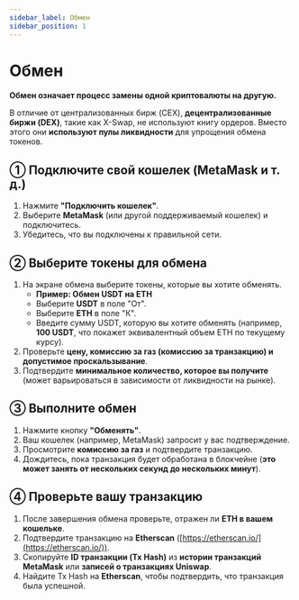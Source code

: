 ```yaml
---
sidebar_label: Обмен
sidebar_position: 1
---
```


# Обмен  

**Обмен означает процесс замены одной криптовалюты на другую.**  

В отличие от централизованных бирж (CEX), **децентрализованные биржи (DEX)**, такие как X-Swap, не используют книгу ордеров. Вместо этого они **используют пулы ликвидности** для упрощения обмена токенов.  


## **① Подключите свой кошелек (MetaMask и т. д.)**

1. Нажмите **"Подключить кошелек"**.  
2. Выберите **MetaMask** (или другой поддерживаемый кошелек) и подключитесь.  
3. Убедитесь, что вы подключены к правильной сети.  


## **② Выберите токены для обмена**  

1. На экране обмена выберите токены, которые вы хотите обменять.  
   - **Пример: Обмен USDT на ETH**  
   - Выберите **USDT** в поле "От".  
   - Выберите **ETH** в поле "К".  
   - Введите сумму USDT, которую вы хотите обменять (например, **100 USDT**, что покажет эквивалентный объем ETH по текущему курсу).  
2. Проверьте **цену, комиссию за газ (комиссию за транзакцию) и допустимое проскальзывание**.  
3. Подтвердите **минимальное количество, которое вы получите** (может варьироваться в зависимости от ликвидности на рынке).  


## **③ Выполните обмен**  

1. Нажмите кнопку **"Обменять"**.  
2. Ваш кошелек (например, MetaMask) запросит у вас подтверждение.  
3. Просмотрите **комиссию за газ** и подтвердите транзакцию.  
4. Дождитесь, пока транзакция будет обработана в блокчейне (**это может занять от нескольких секунд до нескольких минут**).  


## **④ Проверьте вашу транзакцию**  

1. После завершения обмена проверьте, отражен ли **ETH в вашем кошельке**.  
2. Подтвердите транзакцию на **Etherscan** ([https://etherscan.io/](https://etherscan.io/)).  
3. Скопируйте **ID транзакции (Tx Hash)** из **истории транзакций MetaMask** или **записей о транзакциях Uniswap**.  
4. Найдите Tx Hash на **Etherscan**, чтобы подтвердить, что транзакция была успешной.